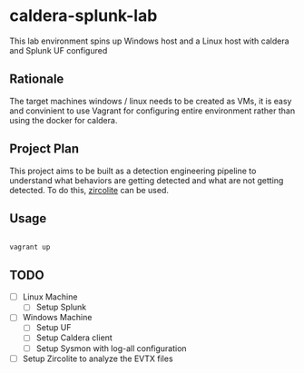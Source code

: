 # caldera-splunk-lab

This lab environment spins up Windows host and a Linux host with caldera and Splunk UF configured

## Rationale

The target machines windows / linux needs to be created as VMs, it is easy and convinient to use Vagrant for configuring entire environment rather than using the docker for caldera.

## Project Plan

This project aims to be built as a detection engineering pipeline to understand what behaviors are getting detected and what are not getting detected. To do this, [zircolite](https://github.com/wagga40/Zircolite) can be used.

## Usage

```shell

vagrant up

```

## TODO

- [ ] Linux Machine
  - [ ] Setup Splunk
- [ ] Windows Machine
  - [ ] Setup UF
  - [ ] Setup Caldera client
  - [ ] Setup Sysmon with log-all configuration
- [ ] Setup Zircolite to analyze the EVTX files
